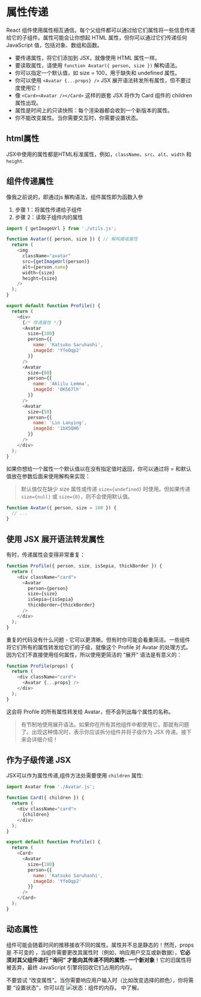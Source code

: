 # 属性传递

React 组件使用属性相互通信。每个父组件都可以通过给它们属性将一些信息传递给它的子组件。属性可能会让你想起 HTML 属性，但你可以通过它们传递任何 JavaScript 值，包括对象、数组和函数。

- 要传递属性，将它们添加到 JSX，就像使用 HTML 属性一样。
- 要读取属性，请使用 `function Avatar({ person, size })` 解构语法。
- 你可以指定一个默认值，如 size = 100，用于缺失和 undefined 属性。
- 你可以使用 `<Avatar {...props} />` JSX 展开语法转发所有属性，但不要过度使用它！
- 像 `<Card><Avatar /></Card>` 这样的嵌套 JSX 将作为 Card 组件的 children 属性出现。
- 属性是时间上的只读快照：每个渲染器都会收到一个新版本的属性。
- 你不能改变属性。当你需要交互时，你需要设置状态。

## html属性

JSX中使用的属性都是HTML标准属性，例如，`className`、`src`、`alt`、`width` 和 `height`.

## 组件传递属性

像我之前说的，即通过js 解构语法，组件属性即为函数入参

1. 步骤 1：将属性传递给子组件
2. 步骤 2：读取子组件内的属性

```js
import { getImageUrl } from './utils.js';

function Avatar({ person, size }) { // 解构接收属性
  return (
    <img
      className="avatar"
      src={getImageUrl(person)}
      alt={person.name}
      width={size}
      height={size}
    />
  );
}

export default function Profile() {
  return (
    <div>
      {/* 传递属性 */}
      <Avatar
        size={100}
        person={{ 
          name: 'Katsuko Saruhashi', 
          imageId: 'YfeOqp2'
        }}
      />
      <Avatar
        size={80}
        person={{
          name: 'Aklilu Lemma', 
          imageId: 'OKS67lh'
        }}
      />
      <Avatar
        size={50}
        person={{ 
          name: 'Lin Lanying',
          imageId: '1bX5QH6'
        }}
      />
    </div>
  );
}
```

如果你想给一个属性一个默认值以在没有指定值时返回，你可以通过将 = 和默认值放在参数后面来使用解构来实现：
>默认值仅在缺少 size 属性或传递 `size={undefined}` 时使用。但如果传递 `size={null}` 或 `size={0}`，则不会使用默认值。

```js
function Avatar({ person, size = 100 }) {
  // ...
}
```

## 使用 JSX 展开语法转发属性

有时，传递属性会变得非常重复：

```js
function Profile({ person, size, isSepia, thickBorder }) {
  return (
    <div className="card">
      <Avatar
        person={person}
        size={size}
        isSepia={isSepia}
        thickBorder={thickBorder}
      />
    </div>
  );
}
```

重复的代码没有什么问题 - 它可以更清晰。但有时你可能会看重简洁。一些组件将它们所有的属性转发给它们的子级，就像这个 Profile 对 Avatar 的处理方式。因为它们不直接使用任何属性，所以使用更简洁的 “展开” 语法是有意义的：

```js
function Profile(props) {
  return (
    <div className="card">
      <Avatar {...props} />
    </div>
  );
}
```

这会将 Profile 的所有属性转发给 Avatar，但不会列出每个属性的名称。

>有节制地使用展开语法。如果你在所有其他组件中都使用它，那就有问题了。出现这种情况时，表示你应该拆分组件并将子级作为 JSX 传递。接下来会详细介绍！

## 作为子级传递 JSX

JSX可以作为属性传递,组件方法处需要使用 `children` 属性:

```js
import Avatar from './Avatar.js';

function Card({ children }) {
  return (
    <div className="card">
      {children}
    </div>
  );
}

export default function Profile() {
  return (
    <Card>
      <Avatar
        size={100}
        person={{ 
          name: 'Katsuko Saruhashi',
          imageId: 'YfeOqp2'
        }}
      />
    </Card>
  );
}
```

## 动态属性

组件可能会随着时间的推移接收不同的属性。属性并不总是静态的！然而，props 是 不可变的 ，当组件需要更改其属性时（例如，响应用户交互或新数据），**它必须对其父组件进行 “询问” 才能向其传递不同的属性- 一个新对象**！它的旧属性将被丢弃，最终 JavaScript 引擎将回收它们占用的内存。

不要尝试 “改变属性”。当你需要响应用户输入时（比如改变选择的颜色），你将需要 “设置状态”，你可以在 ![状态：组件的内存](https://react.nodejs.cn/learn/state-a-components-memory)。 中了解。
